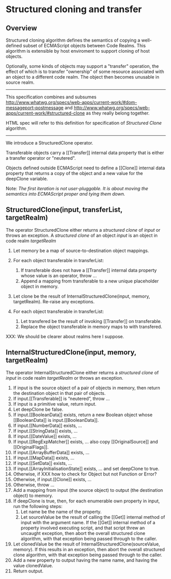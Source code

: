 # Structured cloning and transfer
## Overview

Structured cloning algorithm defines the semantics of copying a well-defined subset of ECMAScript 
objects between Code Realms. This algorithm is extensible by host enviroment to support cloning of host objects.

Optionally, some kinds of objects may support a "transfer" operation, the effect of which is to transfer 
"ownership" of some resource associated with an object to a different code realm. 
The object then becomes unusable in source realm. 

----

This specification combines and subsumes http://www.whatwg.org/specs/web-apps/current-work/#dom-messageport-postmessage and 
http://www.whatwg.org/specs/web-apps/current-work/#structured-clone as they really belong together.

HTML spec will refer to this definition for specification of _Structured Clone_ algorithm.

----

We introduce a StructuredClone operator.

Transferable objects carry a [[Transfer]] internal data property that is either a transfer operator or "neutered".

Objects defined outside ECMAScript need to define a [[Clone]] internal data property that returns a copy of the 
object and a new value for the deepClone variable.

Note: _The first iteration is not user-pluggable. It is about moving the semantics into ECMAScript
proper and tying them down._


## StructuredClone(input, transferList, targetRealm)

The operator StructuredClone either returns a _structured clone_ of _input_ or throws an exception.
A _structured clone_ of an object _input_ is an object in code realm _targetRealm_


1. Let memory be a map of source-to-destination object mappings. 

1. For each object transferable in transferList:
    1. If transferable does not have a [[Transfer]] internal data property whose value is an operator, throw ...
    1. Append a mapping from transferable to a new unique placeholder object in memory.
1. Let clone be the result of InternalStructuredClone(input, memory, targetRealm). Re-raise any exceptions.
1. For each object transferable in transferList:
    1. Let transfered be the result of invoking [[Transfer]] on transferable.
    1. Replace the object transferable in memory maps to with transfered.

XXX: We should be clearer about realms here I suppose.

## InternalStructuredClone(input, memory, targetRealm)

The operator InternalStructuredClone either returns a _structured clone_ of _input_ in code realm _targetRealm_
or throws an exception.

1. If input is the source object of a pair of objects in memory, then return the destination object in that pair of objects.
1. If input.[[Transferable]] is “neutered”, throw ...
1. If input is a primitive value, return input.
1. Let deepClone be false.
1. If input.[[BooleanData]] exists, return a new Boolean object whose [[BooleanData]] is input.[[BooleanData]].
1. If input.[[NumberData]] exists, ...
1. If input.[[StringData]] exists, ...
1. If input.[[DateValue]] exists, ...
1. If input.[[RegExpMatcher]] exists, ... also copy [[OriginalSource]] and [[OriginalFlags]].
1. If input.[[ArrayBufferData]] exists, ...
1. If input.[[MapData]] exists, ...
1. If input.[[SetData]] exists, ...
1. If input.[[ArrayInitialisationState]] exists, ... and set deepClone to true.
1. Otherwise, if XXX how to check for Object but not Function or Error?
1. Otherwise, if input.[[Clone]] exists, ...
1. Otherwise, throw ...
1. Add a mapping from input (the source object) to output (the destination object) to memory.
1. If deepClone is true, then, for each enumerable own property in input, run the following steps:
    1. Let name be the name of the property.
    1. Let sourceValue be the result of calling the [[Get]] internal method of input with the argument name. If the [[Get]] internal method of a property involved executing script, and that script threw an uncaught exception, then abort the overall structured clone algorithm, with that exception being passed through to the caller.
1. Let clonedValue be the result of InternalStructuredClone(sourceValue, memory). If this results in an exception, then abort the overall structured clone algorithm, with that exception being passed through to the caller.
1. Add a new property to output having the name name, and having the value clonedValue.
1. Return output.
